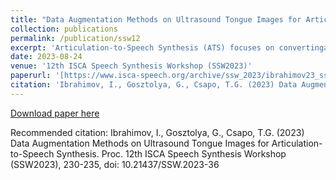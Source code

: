 ```yaml
---
title: "Data Augmentation Methods on Ultrasound Tongue Images for Articulation-to-Speech Synthesis"
collection: publications
permalink: /publication/ssw12
excerpt: 'Articulation-to-Speech Synthesis (ATS) focuses on convertingarticulatory biosignal information into audible speech, nowadays mostly using DNNs, with a future target application of aSilent Speech Interface. Ultrasound Tongue Imaging (UTI) isan affordable and non-invasive technique that has become popular for collecting articulatory data. Data augmentation has beenshown to improve the generalization ability of DNNs, e.g. toavoid overfitting, introduce variations into the existing dataset,or make the network more robust against various noise types onthe input data. In this paper, we compare six different data augmentation methods on the UltraSuite-TaL corpus during UTI-based ATS using CNNs. Validation mean squared error is usedto evaluate the performance of CNNs, while by the synthesizedspeech samples, the performace of direct ATS is measured using MCD and PESQ scores. Although we did not find largedifferences in the outcome of various data augmentation techniques, the results of this study suggest that while applying dataaugmentation techniques on UTI poses some challenges due tothe unique nature of the data, it provides benefits in terms ofenhancing the robustness of neural networks. In general, articulatory control might be beneficial in TTS as well.'
date: 2023-08-24
venue: '12th ISCA Speech Synthesis Workshop (SSW2023)'
paperurl: '[https://www.isca-speech.org/archive/ssw_2023/ibrahimov23_ssw.html]'
citation: 'Ibrahimov, I., Gosztolya, G., Csapo, T.G. (2023) Data Augmentation Methods on Ultrasound Tongue Images for Articulation-to-Speech Synthesis. Proc. 12th ISCA Speech Synthesis Workshop (SSW2023), 230-235, doi: 10.21437/SSW.2023-36'
---
```


[Download paper here](https://www.isca-speech.org/archive/pdfs/ssw_2023/ibrahimov23_ssw.pdf)

Recommended citation: Ibrahimov, I., Gosztolya, G., Csapo, T.G. (2023) Data Augmentation Methods on Ultrasound Tongue Images for Articulation-to-Speech Synthesis. Proc. 12th ISCA Speech Synthesis Workshop (SSW2023), 230-235, doi: 10.21437/SSW.2023-36
